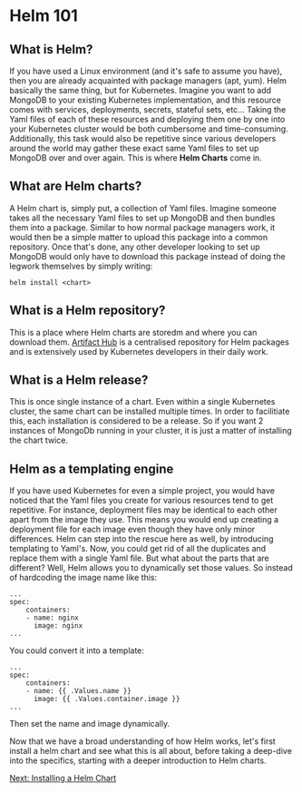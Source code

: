 # Helm 101

## What is Helm?

If you have used a Linux environment (and it's safe to assume you have), then you are already acquainted with package managers (apt, yum). Helm basically the same thing, but for Kubernetes. Imagine you want to add MongoDB to your existing Kubernetes implementation, and this resource comes with services, deployments, secrets, stateful sets, etc... Taking the Yaml files of each of these resources and deploying them one by one into your Kubernetes cluster would be both cumbersome and time-consuming. Additionally, this task would also be repetitive since various developers around the world may gather these exact same Yaml files to set up MongoDB over and over again. This is where **Helm Charts** come in.

## What are Helm charts? 

A Helm chart is, simply put, a collection of Yaml files. Imagine someone takes all the necessary Yaml files to set up MongoDB and then bundles them into a package. Similar to how normal package managers work, it would then be a simple matter to upload this package into a common repository. Once that's done, any other developer looking to set up MongoDB would only have to download this package instead of doing the legwork themselves by simply writing:

```
helm install <chart>
```

## What is a Helm repository?

This is a place where Helm charts are storedm and where you can download them.  [Artifact Hub](https://artifacthub.io) is a centralised repository for Helm packages and is extensively used by Kubernetes developers in their daily work. 

## What is a Helm release?

This is once single instance of a chart. Even within a single Kubernetes cluster, the same chart can be installed multiple times. In order to facilitiate this, each installation is considered to be a release. So if you want 2 instances of MongoDb running in your cluster, it is just a matter of installing the chart twice.

## Helm as a templating engine 

If you have used Kubernetes for even a simple project, you would have noticed that the Yaml files you create for various resources tend to get repetitive. For instance, deployment files may be identical to each other apart from the image they use. This means you would end up creating a deployment file for each image even though they have only minor differences. Helm can step into the rescue here as well, by introducing templating to Yaml's. Now, you could get rid of all the duplicates and replace them with a single Yaml file. But what about the parts that are different? Well, Helm allows you to dynamically set those values. So instead of hardcoding the image name like this:

```
...
spec:
    containers:
    - name: nginx
      image: nginx
...
```

You could convert it into a template:

```
...
spec:
    containers:
    - name: {{ .Values.name }}
      image: {{ .Values.container.image }}
...
```

Then set the name and image dynamically.

Now that we have a broad understanding of how Helm works, let's first install a helm chart and see what this is all about, before taking a deep-dive into the specifics, starting with a deeper introduction to Helm charts.

[Next: Installing a Helm Chart](installing-a-chart.md)